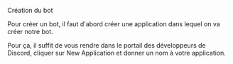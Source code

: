 
Création du bot

Pour créer un bot, il faut d'abord créer une application dans lequel on va créer notre bot.

Pour ça, il suffit de vous rendre dans le portail des développeurs de Discord, cliquer sur New Application et donner un nom à votre application.

